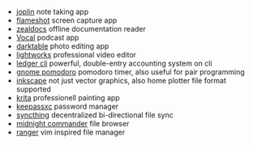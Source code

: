 * [joplin](https://github.com/laurent22/joplin) note taking app
* [flameshot](https://github.com/lupoDharkael/flameshot) screen capture app
* [zealdocs](https://zealdocs.org/) offline documentation reader
* [Vocal](https://vocalproject.net/) podcast app
* [darktable](https://www.darktable.org/) photo editing app
* [lightworks](https://www.lwks.com/) professional video editor
* [ledger cli](https://www.ledger-cli.org/) powerful, double-entry accounting system on cli
* [gnome pomodoro](http://gnomepomodoro.org/) pomodoro timer, also useful for pair programming
* [inkscape](https://inkscape.org) not just vector graphics, also home plotter file format supported
* [krita](https://krita.org) professionell painting app
* [keepassxc](https://keepassxc.org/) password manager
* [syncthing](https://syncthing.net/) decentralized bi-directional file sync
* [midnight commander](https://midnight-commander.org/) file browser
* [ranger](https://github.com/ranger/ranger) vim inspired file manager
